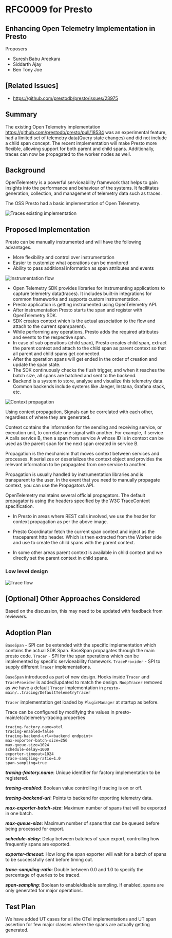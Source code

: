 # **RFC0009 for Presto**

## Enhancing Open Telemetry Implementation in Presto

Proposers

* Suresh Babu Areekara
* Siddarth Ajay
* Ben Tony Joe

## [Related Issues]

* https://github.com/prestodb/presto/issues/23975

## Summary

The existing Open Telemetry implementation https://github.com/prestodb/presto/pull/18534 was an experimental feature, had a limited set of telemetry data(Query state changes) and did not include a child span concept. The recent implementation will make Presto more flexible, allowing support for both parent and child spans. Additionally, traces can now be propagated to the worker nodes as well.

## Background

OpenTelemetry is a powerful serviceability framework that helps to gain insights into the performance and behaviour of the systems. It facilitates generation, collection, and management of telemetry data such as traces.

The OSS Presto had a basic implementation of Open Telemetry.

![Traces existing implementation](/RFC-0009-open-telemetry/traces-existing-implementation-oss-presto.png)

## Proposed Implementation

Presto can be manually instrumented and will have the following advantages.
- More flexibility and control over instrumentation
- Easier to customize what operations can be monitored
- Ability to pass additional information as span attributes and events

![Instrumentation flow](/RFC-0009-open-telemetry/tracing-instrumentation-flow.png)
- Open Telemetry SDK provides libraries for instrumenting applications to capture telemetry data(traces). It includes built-in integrations for common frameworks and supports custom instrumentation.
- Presto application is getting instrumented using OpenTelemetry API.
- After instrumentation Presto starts the span and register with OpenTelemetry SDK.
- SDK creates context which is the actual association to the flow and attach to the current span(parent).
- While performing any operations, Presto adds the required attributes and events to the respective span.
- In case of sub operations (child span), Presto creates child span, extract the parent context and attach to the child span as parent context so that all parent and child spans get connected.
- After the operation spans will get ended in the order of creation and update the span state.
- The SDK continuously checks the flush trigger, and when it reaches the batch size, all spans are batched and sent to the backend.
- Backend is a system to store, analyse and visualize this telemetry data. Common backends include systems like Jaeger, Instana, Grafana stack, etc.

![Context propagation](/RFC-0009-open-telemetry/context-propagation-coordinator-to-worker.png)

Using context propagation, Signals can be correlated with each other, regardless of where they are generated.

Context contains the information for the sending and receiving service, or execution unit, to correlate one signal with another. For example, if service A calls service B, then a span from service A whose ID is in context can be used as the parent span for the next span created in service B.

Propagation is the mechanism that moves context between services and processes. It serializes or deserializes the context object and provides the relevant information to be propagated from one service to another.

Propagation is usually handled by instrumentation libraries and is transparent to the user. In the event that you need to manually propagate context, you can use the Propagators API.

OpenTelemetry maintains several official propagators. The default propagator is using the headers specified by the W3C TraceContext specification.
- In Presto in areas where REST calls involved, we use the header for context propagation as per the above image.

- Presto Coordinator fetch the current span context and inject as the traceparent http header. Which is then extracted from the Worker side and use to create the child spans with the parent context.

- In some other areas parent context is available in child context and we directly set the parent context in child spans.

### Low level design
![Trace flow](/RFC-0009-open-telemetry/open-telemetry-trace-flow-diagram.png)

## [Optional] Other Approaches Considered

Based on the discussion, this may need to be updated with feedback from reviewers.

## Adoption Plan
`BaseSpan` - SPI can be extended with the specific implementation which contains the actual SDK Span. BaseSpan propagates through the main presto code.
`Tracer` - SPI for the span operations which can be implemented by specific serviceability framework.
`TraceProvider` - SPI to supply different `Tracer` implementations.

`BaseSpan` introduced as part of new design. Hooks inside `Tracer` and `TraceProvider` is added/updated to match the design.
`NoopTracer` removed as we have a default `Tracer` implementation in `presto-main/..tracing/DefaultTelemetryTracer`

`Tracer` implementation get loaded by `PluginManager` at startup as before.

Trace can be configured by modifying the values in presto-main/etc/telemetry-tracing.properties

```properties
tracing-factory.name=otel
tracing-enabled=false
tracing-backend-url=<backend endpoint>
max-exporter-batch-size=256
max-queue-size=1024
schedule-delay=1000
exporter-timeout=1024
trace-sampling-ratio=1.0
span-sampling=true
```

***tracing-factory.name***: Unique identifier for factory implementation to be registered.

***tracing-enabled***: Boolean value controlling if tracing is on or off.

***tracing-backend-url***: Points to backend for exporting telemetry data.

***max-exporter-batch-size***: Maximum number of spans that will be exported in one batch.

***max-queue-size***: Maximum number of spans that can be queued before being processed for export.

***schedule-delay***: Delay between batches of span export, controlling how frequently spans are exported.

***exporter-timeout***: How long the span exporter will wait for a batch of spans to be successfully sent before timing out.

***trace-sampling-ratio***: Double between 0.0 and 1.0 to specify the percentage of queries to be traced.

***span-sampling***: Boolean to enable/disable sampling. If enabled, spans are only generated for major operations.

## Test Plan

We have added UT cases for all the OTel implementations and UT span assertion for few major classes where the spans are actually getting generated.
